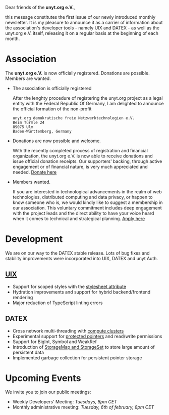 Dear friends of the **unyt.org e.V.**,

this message constitutes the first issue of our newly introduced monthly newsletter. It is my pleasure to announce it as a carrier of information about the association's developer tools - namely UIX and DATEX - as well as the unyt.org e.V. itself, releasing it on a regular basis at the beginning of each month.

# Association
The **unyt.org e.V.** is now officially registered. Donations are possible. Members are wanted.

* The association is officially registered

	After the lenghty procedure of registering the unyt.org project as a legal entity with the Federal Republic Of Germany, I am delighted to announce the official formation of the non-profit
	```
	unyt.org demokratische freie Netzwerktechnologien e.V.
	Beim Türmle 24
	89075 Ulm
	Baden-Württemberg, Germany
	```

* Donations are now possible and welcome.

	With the recently completed process of registration and financial organization, the unyt.org e.V. is now able to receive donations and issue official donation receipts. Our supporters' backing, through active engagement or of financial nature, is very much appreciated and needed. [Donate here](https://unyt.org/donate)

* Members wanted.

	If you are interested in technological advancements in the realm of web technologies, distributed computing and data privacy, or happen to know someone who is, we would kindly like to suggest a membership in our association. This voluntary commitment includes deep engagement with the project leads and the direct ability to have your voice heard when it comes to technical and strategical planning. [Apply here](https://unyt.org/join#apply)


# Development
We are on our way to the DATEX stable release. Lots of bug fixes and stability improvements were incorporated into UIX, DATEX and unyt Auth.

## [UIX](https://github.com/unyt-org/uix/pulls?q=is:closed%20created:%3E=2024-01-01)
* Support for scoped styles with the [stylesheet attribute](https://docs.unyt.org/manual/uix/style-and-themes#element-scoped-styles)
* Hydration improvements and support for hybrid backend/frontend rendering
* Major reduction of TypeScript linting errors

## DATEX
* Cross network multi-threading with [compute clusters](https://docs.unyt.org/manual/datex/threads#compute-clusters) 
* Experimental support for [protected pointers](https://docs.unyt.org/manual/datex/pointer-synchronisation#protecting-pointers) and read/write permissions
* Support for BigInt, Symbol and WeakRef
* Introduction of [StorageMap and StorageSet](https://docs.unyt.org/manual/datex/storage-collections#storage-collections) to store large amount of persistent data
* Implemented garbage collection for persistent pointer storage

# Upcoming Events
We invite you to join our public meetings:
* Weekly Developers' Meeting: *Tuesdays, 8pm CET*
* Monthly administrative meeting: *Tuesday, 6th of february, 8pm CET*

